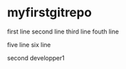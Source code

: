 # myfirstgitrepo

first line
second line
third line
fouth line

five line
six line

second developper1
